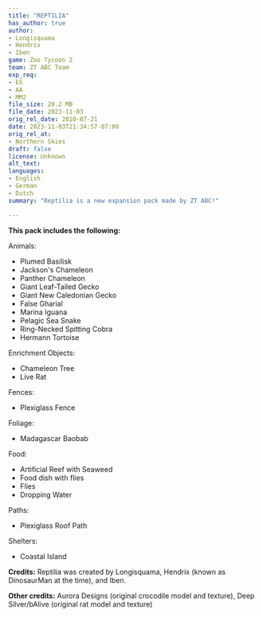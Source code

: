 ```yaml
---
title: "REPTILIA"
has_author: true
author: 
- Longisquama
- Hendrix
- Iben
game: Zoo Tycoon 2
team: ZT ABC Team
exp_req: 
- ES
- AA
- MM2
file_size: 20.2 MB
file_date: 2023-11-03
orig_rel_date: 2010-07-21
date: 2023-11-03T21:34:57-07:00
orig_rel_at: 
- Northern Skies
draft: false
license: Unknown
alt_text: 
languages:
- English
- German
- Dutch
summary: "Reptilia is a new expansion pack made by ZT ABC!"

---
```


**This pack includes the following:**

Animals:
- Plumed Basilisk
- Jackson's Chameleon
- Panther Chameleon
- Giant Leaf-Tailed Gecko
- Giant New Caledonian Gecko
- False Gharial
- Marina Iguana
- Pelagic Sea Snake
- Ring-Necked Spitting Cobra
- Hermann Tortoise

Enrichment Objects:
- Chameleon Tree
- Live Rat
  
Fences:
- Plexiglass Fence

Foliage:
- Madagascar Baobab

Food:
- Artificial Reef with Seaweed
- Food dish with flies
- Flies
- Dropping Water

Paths:
- Plexiglass Roof Path

Shelters:
- Coastal Island

**Credits:** Reptilia was created by Longisquama, Hendrix (known as DinosaurMan at the time), and Iben. 

**Other credits:**  Aurora Designs (original crocodile model and texture), Deep Silver/bAlive (original rat model and texture)

